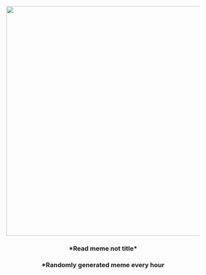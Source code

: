 <p align="center">
        <img src="https://i.redd.it/oxh03ij7tm391.jpg" width="600" height="600">
        </p>
        <h3 align="center">*Read meme not title*</h3>
        <h3 align="center">*Randomly generated meme every hour</h3>
    